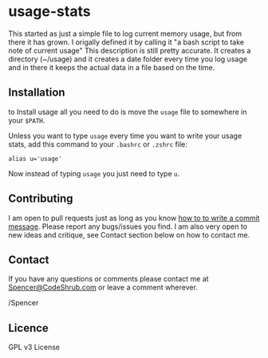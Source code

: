 usage-stats
===========

This started as just a simple file to log current memory usage, but from there it has grown. 
I origally defined it by calling it "a bash script to take note of current usage"
This description is still pretty accurate. It creates a directory (~/usage) and it creates a date folder every time you log usage and in there it keeps the actual data in a file based on the time.

## Installation
to Install usage all you need to do is move the `usage` file to somewhere in your `$PATH`.


Unless you want to type `usage` every time you want to write your usage stats, add
this command to your `.bashrc` or `.zshrc` file:

	alias u='usage'

Now instead of typing `usage` you just need to type `u`.

## Contributing

I am open to pull requests just as long as you know <a href="http://tbaggery.com/2008/04/19/a-note-about-git-commit-messages.html" target= "_blank">how to to write a commit
message</a>.
Please report any bugs/issues you find. I am also very open to new ideas and
critique, see Contact section below on how to contact me.

## Contact

If you have any questions or comments please contact me at <a title="Spencer@codeshrub.com" href="mailto:Spencer@codeshrub.com">Spencer@CodeShrub.com</a> or leave a comment wherever.

/Spencer

## Licence

GPL v3 License
